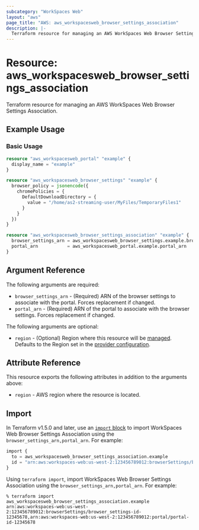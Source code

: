```yaml
---
subcategory: "WorkSpaces Web"
layout: "aws"
page_title: "AWS: aws_workspacesweb_browser_settings_association"
description: |-
  Terraform resource for managing an AWS WorkSpaces Web Browser Settings Association.
---
```


# Resource: aws_workspacesweb_browser_settings_association

Terraform resource for managing an AWS WorkSpaces Web Browser Settings Association.

## Example Usage

### Basic Usage

```terraform
resource "aws_workspacesweb_portal" "example" {
  display_name = "example"
}

resource "aws_workspacesweb_browser_settings" "example" {
  browser_policy = jsonencode({
    chromePolicies = {
      DefaultDownloadDirectory = {
        value = "/home/as2-streaming-user/MyFiles/TemporaryFiles1"
      }
    }
  })
}

resource "aws_workspacesweb_browser_settings_association" "example" {
  browser_settings_arn = aws_workspacesweb_browser_settings.example.browser_settings_arn
  portal_arn           = aws_workspacesweb_portal.example.portal_arn
}
```

## Argument Reference

The following arguments are required:

* `browser_settings_arn` - (Required) ARN of the browser settings to associate with the portal. Forces replacement if changed.
* `portal_arn` - (Required) ARN of the portal to associate with the browser settings. Forces replacement if changed.

The following arguments are optional:

* `region` - (Optional) Region where this resource will be [managed](https://docs.aws.amazon.com/general/latest/gr/rande.html#regional-endpoints). Defaults to the Region set in the [provider configuration](https://registry.terraform.io/providers/hashicorp/aws/latest/docs#aws-configuration-reference).

## Attribute Reference

This resource exports the following attributes in addition to the arguments above:

* `region` - AWS region where the resource is located.

## Import

In Terraform v1.5.0 and later, use an [`import` block](https://developer.hashicorp.com/terraform/language/import) to import WorkSpaces Web Browser Settings Association using the `browser_settings_arn,portal_arn`. For example:

```terraform
import {
  to = aws_workspacesweb_browser_settings_association.example
  id = "arn:aws:workspaces-web:us-west-2:123456789012:browserSettings/browser_settings-id-12345678,arn:aws:workspaces-web:us-west-2:123456789012:portal/portal-id-12345678"
}
```

Using `terraform import`, import WorkSpaces Web Browser Settings Association using the `browser_settings_arn,portal_arn`. For example:

```console
% terraform import aws_workspacesweb_browser_settings_association.example arn:aws:workspaces-web:us-west-2:123456789012:browserSettings/browser_settings-id-12345678,arn:aws:workspaces-web:us-west-2:123456789012:portal/portal-id-12345678
```
